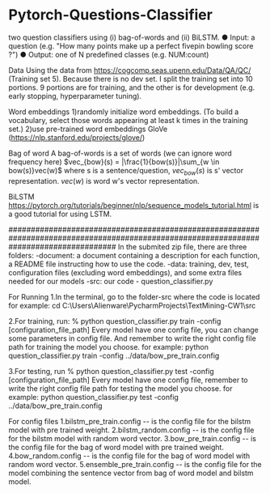 # Pytorch-Questions-Classifier
two question classifiers using (i) bag-of-words and (ii) BiLSTM. ● Input: a question (e.g. "How many points make up a perfect fivepin bowling score ?") ● Output: one of N predefined classes (e.g. NUM:count)

Data
Using the data from https://cogcomp.seas.upenn.edu/Data/QA/QC/ (Training set 5). Because there is no dev set. I split the training set into 10 portions. 9 portions are for training, and the other is for development (e.g. early stopping, hyperparameter tuning).

Word embeddings
1)randomly initialize word embeddings. (To build a vocabulary, select those words appearing at least k times in the training set.)
2)use pre-trained word embeddings GloVe (https://nlp.stanford.edu/projects/glove/)

Bag of word
A bag-of-words is a set of words (we can ignore word frequency here)
$vec_{bow}(s) = |\frac{1}{bow(s)}|\sum_{w \in bow(s)}vec(w)$
where s is a sentence/question, $vec_{bow}(s)$ is s' vector representation. $vec(w)$ is word w's vector representation.

BiLSTM
https://pytorch.org/tutorials/beginner/nlp/sequence_models_tutorial.html is a good tutorial for using LSTM.

########################################################################################################################################
In the submited zip file, there are three folders:
-document: a document containing a description for each function, a README file instructing how to use the code.
-data: training, dev, test, configuration files (excluding word embeddings), and some extra files needed for our models
-src: our code - question_classifier.py

For Running 
1.In the terminal, go to the folder-src where the code is located 
for example: cd C:\Users\Alienware\PycharmProjects\TextMining-CW1\src

2.For training, run: % python question_classifier.py train -config [configuration_file_path]
Every model have one config file, you can change some parameters in config file. And remember to
write the right config file path for training the model you choose.
for example: python question_classifier.py train -config ../data/bow_pre_train.config

3.For testing, run % python question_classifier.py test -config [configuration_file_path]
Every model have one config file, remember to write the right config file path for testing the model you choose.
for example: python question_classifier.py test -config ../data/bow_pre_train.config

For config files
1.bilstm_pre_train.config -- is the config file for the bilstm model with pre trained weight. 
2.bilstm_random.config -- is the config file for the bilstm model with random word vector.
3.bow_pre_train.config -- is the config file for the bag of word model with pre trained weight.
4.bow_random.config -- is the config file for the bag of word model with random word vector. 
5.ensemble_pre_train.config -- is the config file for the model combining the sentence vector from bag of word model and bilstm model.







